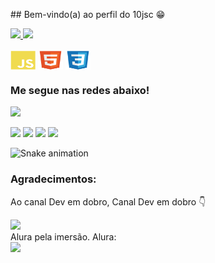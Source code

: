 
<p>## Bem-vindo(a) ao perfil do 10jsc 😁</p>


 <div>
   <a href="https://github.com/10jsc">
   <img height="180em" src="https://github-readme-stats.vercel.app/api?username=10jsc&show_icons=true&theme=radical&include_all_commits=true&count_private=true"/>
   <img height="180em" src="https://github-readme-stats.vercel.app/api/top-langs/?username=10jsc&layout=compact&langs_count=6&theme=tokyonight"/></a></div>
<div style="display: inline_block"><br>
  <img align="center" alt="Js" height="30" width="40" src="https://raw.githubusercontent.com/devicons/devicon/master/icons/javascript/javascript-plain.svg">
  <img align="center" alt="HTML" height="30" width="40" src="https://raw.githubusercontent.com/devicons/devicon/master/icons/html5/html5-original.svg">
  <img align="center" alt="CSS" height="30" width="40" src="https://raw.githubusercontent.com/devicons/devicon/master/icons/css3/css3-original.svg">
</div>
 
  ###  Me segue nas redes abaixo!
 
<div>
  <a href="https://instagram.com/johnatan.costa.56" target="_blank"><img src="https://img.shields.io/badge/-Instagram-%23E4405F?style=for-the-badge&logo=instagram&logoColor=white" target="_blank"></a>

  <a href = "mailto:johnatancostas@gmail.com"><img src="https://img.shields.io/badge/-Gmail-%23333?style=for-the-badge&logo=gmail&logoColor=white" target="_blank"></a>
  <a href="https://www.linkedin.com/in/john-costa-53509a243" target="_blank"><img src="https://img.shields.io/badge/-LinkedIn-%230077B5?style=for-the-badge&logo=linkedin&logoColor=white" target="_blank"></a> 
  <a href="https://api.whatsapp.com/send/?phone=55961992532575&text&type=phone_number&app_absent=0" target="_blank"><img src="https://img.shields.io/badge/-Whatsapp-D44B5?style=for-the-badge&logo=whatsapp&logoColor=white" target="_blank"></a> 
  <a href="https://l1nk.dev/QRtgF" target="_blank"><img src="https://img.shields.io/badge/-Curriculo-%23990?style=for-the-badge&logo=googleDrive&logoColor=white" target="_blank"></a></div>
 

![Snake animation](https://github.com/10jsc/10jsc/blob/output/github-contribution-grid-snake.svg)


### Agradecimentos:

Ao canal Dev em dobro,
Canal Dev em dobro :point_down:
 <div class="section-divider background-color-rainbow"></div>
<a href="https://www.youtube.com/devemdobro" target="_blank"><img src="https://img.shields.io/badge/YouTube-FF0000?style=for-the-badge&logo=youtube&logoColor=white" target="_blank"></a>
 <div class="section-divider background-color-rainbow"></div>
 Alura pela imersão.
 Alura:
 <div class="section-divider background-color-rainbow"></div>
<a href="https://www.youtube.com/@alura" target="_blank"><img src="https://img.shields.io/badge/YouTube-FF0000?style=for-the-badge&logo=youtube&logoColor=white" target="_blank"></a>
 <div class="section-divider background-color-rainbow"></div>

